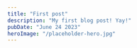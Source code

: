 ```yaml
---
title: "First post"
description: "My first blog post! Yay!"
pubDate: "June 24 2023"
heroImage: "/placeholder-hero.jpg"
---
```


